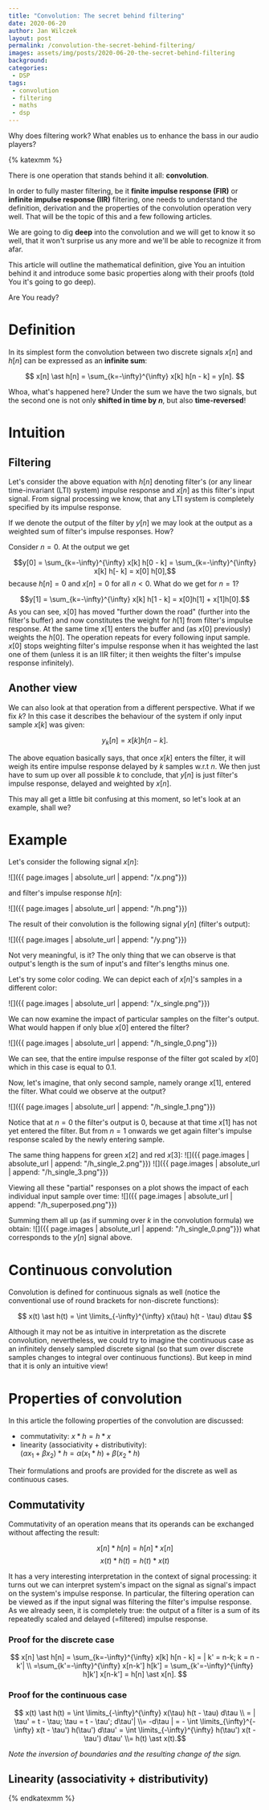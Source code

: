 ```yaml
---
title: "Convolution: The secret behind filtering"
date: 2020-06-20
author: Jan Wilczek
layout: post
permalink: /convolution-the-secret-behind-filtering/
images: assets/img/posts/2020-06-20-the-secret-behind-filtering
background:
categories:
 - DSP
tags:
 - convolution
 - filtering
 - maths
 - dsp
---
```

Why does filtering work? What enables us to enhance the bass in our audio players?

{% katexmm %}

There is one operation that stands behind it all: **convolution**.

In order to fully master filtering, be it **finite impulse response (FIR)** or **infinite impulse response (IIR)** filtering, one needs to understand the definition, derivation and the properties of the convolution operation very well. That will be the topic of this and a few following articles.

We are going to dig **deep** into the convolution and we will get to know it so well, that it won't surprise us any more and we'll be able to recognize it from afar.

This article will outline the mathematical definition, give You an intuition behind it and introduce some basic properties along with their proofs (told You it's going to go deep).

Are You ready?

# Definition

In its simplest form the convolution between two discrete signals $x[n]$ and $h[n]$ can be expressed as an **infinite sum**:

$$ x[n] \ast h[n] = \sum_{k=-\infty}^{\infty} x[k] h[n - k] = y[n]. $$

Whoa, what's happened here? Under the sum we have the two signals, but the second one is not only **shifted in time by $n$**, but also **time-reversed**!

# Intuition

## Filtering

Let's consider the above equation with $h[n]$ denoting filter's (or any linear time-invariant (LTI) system) impulse response and $x[n]$ as this filter's input signal. From signal processing we know, that any LTI system is completely specified by its impulse response.

If we denote the output of the filter by $y[n]$ we may look at the output as a weighted sum of filter's impulse responses. How?

Consider $n=0$. At the output we get

$$y[0] = \sum_{k=-\infty}^{\infty} x[k] h[0 - k] = \sum_{k=-\infty}^{\infty} x[k] h[- k] = x[0] h[0],$$ because $h[n] = 0$ and $x[n]=0$ for all $n < 0$. What do we get for $n=1$?

$$y[1] = \sum_{k=-\infty}^{\infty} x[k] h[1 - k] = x[0]h[1] + x[1]h[0].$$ As you can see, x[0] has moved "further down the road" (further into the filter's buffer) and now constitutes the weight for $h[1]$ from filter's impulse response. At the same time $x[1]$ enters the buffer and (as $x[0]$ previously) weights the $h[0]$. The operation repeats for every following input sample. $x[0]$ stops weighting filter's impulse response when it has weighted the last one of them (unless it is an IIR filter; it then weights the filter's impulse response infinitely).

## Another view

We can also look at that operation from a different perspective. What if we fix $k$? In this case it describes the behaviour of the system if only input sample $x[k]$ was given:

$$ y_k[n] = x[k]h[n-k].$$

The above equation basically says, that once $x[k]$ enters the filter, it will weigh its entire impulse response delayed by $k$ samples w.r.t $n$. We then just have to sum up over all possible $k$ to conclude, that $y[n]$ is just filter's impulse response, delayed and weighted by $x[n]$.

This may all get a little bit confusing at this moment, so let's look at an example, shall we?

# Example

Let's consider the following signal $x[n]$:

![]({{ page.images | absolute_url | append: "/x.png"}})

and filter's impulse response $h[n]$:

![]({{ page.images | absolute_url | append: "/h.png"}})

The result of their convolution is the following signal $y[n]$ (filter's output):

![]({{ page.images | absolute_url | append: "/y.png"}})

Not very meaningful, is it? The only thing that we can observe is that output's length is the sum of input's and filter's lengths minus one.

Let's try some color coding. We can depict each of $x[n]$'s samples in a different color:

![]({{ page.images | absolute_url | append: "/x_single.png"}})

We can now examine the impact of particular samples on the filter's output. What would happen if only  blue $x[0]$ entered the filter?

![]({{ page.images | absolute_url | append: "/h_single_0.png"}})

We can see, that the entire impulse response of the filter got scaled by $x[0]$ which in this case is equal to $0.1$.

Now, let's imagine, that only second sample, namely orange $x[1]$, entered the filter. What could we observe at the output?

![]({{ page.images | absolute_url | append: "/h_single_1.png"}})

Notice that at $n=0$ the filter's output is $0$, because at that time $x[1]$ has not yet entered the filter. But from $n=1$ onwards we get again filter's impulse response scaled by the newly entering sample.

The same thing happens for green $x[2]$ and red $x[3]$:
![]({{ page.images | absolute_url | append: "/h_single_2.png"}})
![]({{ page.images | absolute_url | append: "/h_single_3.png"}})

Viewing all these "partial" responses on a plot shows the impact of each individual input sample over time:
![]({{ page.images | absolute_url | append: "/h_superposed.png"}})

Summing them all up (as if summing over $k$ in the convolution formula) we obtain:
![]({{ page.images | absolute_url | append: "/h_single_0.png"}})
what corresponds to the $y[n]$ signal above.

# Continuous convolution
Convolution is defined for continuous signals as well (notice the conventional use of round brackets for non-discrete functions):

$$ x(t) \ast h(t) = \int \limits_{-\infty}^{\infty} x(\tau) h(t - \tau) d\tau $$

Although it may not be as intuitive in interpretation as the discrete convolution, nevertheless, we could try to imagine the continuous case as an infinitely densely sampled discrete signal (so that sum over discrete samples changes to integral over continuous functions). But keep in mind that it is only an intuitive view!

# Properties of convolution
In this article the following properties of the convolution are discussed:
 * commutativity: $x \ast h = h \ast x$
 * linearity (associativity + distributivity):  
 $(\alpha x_1 + \beta x_2) \ast h = \alpha (x_1\ast h) + \beta (x_2 \ast h)$

Their formulations and proofs are provided for the discrete as well as continuous cases.

## Commutativity
Commutativity of an operation means that its operands can be exchanged without affecting the result:

$$ x[n] \ast h[n] = h[n] \ast x[n] $$
$$ x(t) \ast h(t) = h(t) \ast x(t) $$

It has a very interesting interpretation in the context of signal processing: it turns out we can interpret system's impact on the signal as signal's impact on the system's impulse response. In particular, the filtering operation can be viewed as if the input signal was filtering the filter's impulse response. As we already seen, it is completely true: the output of a filter is a sum of its repeatedly scaled and delayed (=filtered) impulse response.

### Proof for the discrete case
$$ x[n] \ast h[n] = \sum_{k=-\infty}^{\infty} x[k] h[n - k] = | k' = n-k; k = n - k'| \\ =\sum_{k'=-\infty}^{\infty} x[n-k'] h[k'] = \sum_{k'=-\infty}^{\infty} h]k'] x[n-k'] = h[n] \ast x[n]. $$

### Proof for the continuous case
$$ x(t) \ast h(t) = \int \limits_{-\infty}^{\infty} x(\tau) h(t - \tau) d\tau \\ = | \tau' = t - \tau; \tau = t - \tau'; d\tau'| \\= -d\tau | = - \int \limits_{\infty}^{-\infty} x(t - \tau') h(\tau') d\tau' = \int \limits_{-\infty}^{\infty} h(\tau') x(t - \tau') d\tau' \\= h(t) \ast x(t).$$

*Note the inversion of boundaries and the resulting change of the sign.*

## Linearity (associativity + distributivity)

{% endkatexmm %}